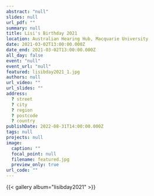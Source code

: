 ```yaml
---
abstract: "null"
slides: null
url_pdf: ""
summary: null
title: Lisi's Birthday 2021
location: Australian Hearing Hub, Macquarie University
date: 2021-03-02T13:00:00.000Z
date_end: 2021-03-02T13:00:00.000Z
all_day: false
event: "null"
event_url: "null"
featured: lisibday2021_1.jpg
authors: null
url_video: ""
url_slides: ""
address:
  ? street
  ? city
  ? region
  ? postcode
  ? country
publishDate: 2022-08-31T14:00:00.000Z
tags: null
projects: null
image:
  caption: ""
  focal_point: null
  filename: featured.jpg
  preview_only: true
url_code: ""
---
```


{{< gallery album="lisibday2021" >}}
